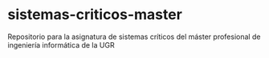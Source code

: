 # sistemas-criticos-master
Repositorio para la asignatura de sistemas críticos del máster profesional de ingeniería informática de la UGR
